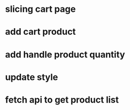 # slicing cart page

# add cart product

# add handle product quantity

# update style

# fetch api to get product list
